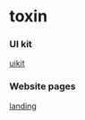 # toxin

### UI kit

[uikit](https://mysunlight86.github.io/toxin/dist/uikit.html) <br>

### Website pages

[landing](https://mysunlight86.github.io/toxin/dist/index.html)<br>
